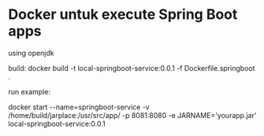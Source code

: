 # Docker untuk execute Spring Boot apps

using openjdk


build: 
docker build -t local-springboot-service:0.0.1 -f Dockerfile.springboot .


run example: 


docker start --name=springboot-service -v /home/build/jarplace:/usr/src/app/ -p 8081:8080 -e JARNAME='yourapp.jar' local-springboot-service:0.0.1



